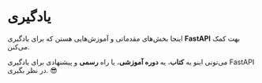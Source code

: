# یادگیری

اینجا بخش‌های مقدماتی و آموزش‌هایی هستن که برای یادگیری **FastAPI** بهت کمک می‌کنن.

می‌تونی اینو یه **کتاب**، یه **دوره آموزشی**، یا راه **رسمی** و پیشنهادی برای یادگیری FastAPI در نظر بگیری. 😎

